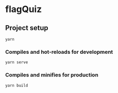 # flagQuiz

## Project setup
```
yarn
```

### Compiles and hot-reloads for development
```
yarn serve
```

### Compiles and minifies for production
```
yarn build
```
